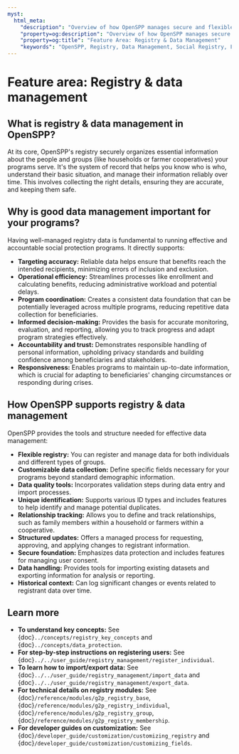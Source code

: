 ```yaml
---
myst:
  html_meta:
    "description": "Overview of how OpenSPP manages secure and flexible registry data for social protection programs, including individuals, groups, and data validation."
    "property=og:description": "Overview of how OpenSPP manages secure and flexible registry data for social protection programs, including individuals, groups, and data validation."
    "property=og:title": "Feature Area: Registry & Data Management"
    "keywords": "OpenSPP, Registry, Data Management, Social Registry, Farmer Registry, Data Protection, Beneficiary Management"
---
```


# Feature area: Registry & data management

## What is registry & data management in OpenSPP?

At its core, OpenSPP's registry securely organizes essential information about the people and groups (like households or farmer cooperatives) your programs serve. It's the system of record that helps you know who is who, understand their basic situation, and manage their information reliably over time. This involves collecting the right details, ensuring they are accurate, and keeping them safe.

## Why is good data management important for your programs?

Having well-managed registry data is fundamental to running effective and accountable social protection programs. It directly supports:

* **Targeting accuracy:** Reliable data helps ensure that benefits reach the intended recipients, minimizing errors of inclusion and exclusion.
* **Operational efficiency:** Streamlines processes like enrollment and calculating benefits, reducing administrative workload and potential delays.
* **Program coordination:** Creates a consistent data foundation that can be potentially leveraged across multiple programs, reducing repetitive data collection for beneficiaries.
* **Informed decision-making:** Provides the basis for accurate monitoring, evaluation, and reporting, allowing you to track progress and adapt program strategies effectively.
* **Accountability and trust:** Demonstrates responsible handling of personal information, upholding privacy standards and building confidence among beneficiaries and stakeholders.
* **Responsiveness:** Enables programs to maintain up-to-date information, which is crucial for adapting to beneficiaries' changing circumstances or responding during crises.

## How OpenSPP supports registry & data management

OpenSPP provides the tools and structure needed for effective data management:

* **Flexible registry:** You can register and manage data for both individuals and different types of groups.
* **Customizable data collection:** Define specific fields necessary for your programs beyond standard demographic information.
* **Data quality tools:** Incorporates validation steps during data entry and import processes.
* **Unique identification:** Supports various ID types and includes features to help identify and manage potential duplicates.
* **Relationship tracking:** Allows you to define and track relationships, such as family members within a household or farmers within a cooperative.
* **Structured updates:** Offers a managed process for requesting, approving, and applying changes to registrant information.
* **Secure foundation:** Emphasizes data protection and includes features for managing user consent.
* **Data handling:** Provides tools for importing existing datasets and exporting information for analysis or reporting.
* **Historical context:** Can log significant changes or events related to registrant data over time.

## Learn more

* **To understand key concepts:** See {doc}`../concepts/registry_key_concepts` and {doc}`../concepts/data_protection`.
* **For step-by-step instructions on registering users:** See {doc}`../../user_guide/registry_management/register_individual`.
* **To learn how to import/export data:** See {doc}`../../user_guide/registry_management/import_data` and {doc}`../../user_guide/registry_management/export_data`.
* **For technical details on registry modules:** See {doc}`/reference/modules/g2p_registry_base`, {doc}`/reference/modules/g2p_registry_individual`, {doc}`/reference/modules/g2p_registry_group`, {doc}`/reference/modules/g2p_registry_membership`.
* **For developer guides on customization:** See {doc}`/developer_guide/customization/customizing_registry` and {doc}`/developer_guide/customization/customizing_fields`.